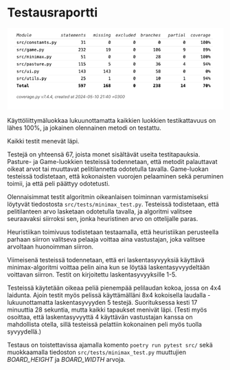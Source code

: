 # Testausraportti

![Ohjelman testikattavuusraportti](/dokumentaatio/kuvat/testikattavuus.png "Ohjelman testikattavuusraportti")

Käyttöliittymäluokkaa lukuunottamatta kaikkien luokkien testikattavuus on lähes 100%, ja jokainen olennainen metodi on testattu.

Kaikki testit menevät läpi.

Testejä on yhteensä 67, joista monet sisältävät useita testitapauksia. Pasture- ja Game-luokkien testeissä todennetaan, että metodit palauttavat oikeat arvot tai muuttavat pelitilannetta odotetulla tavalla. Game-luokan testeissä todistetaan, että kokonaisten vuorojen pelaaminen sekä peruminen toimii, ja että peli päättyy odotetusti.

Olennaisimmat testit algoritmin oikeanlaisen toiminnan varmistamiseksi löytyvät tiedostosta `src/tests/minimax_test.py`. Testeissä todistetaan, että pelitilanteen arvo lasketaan odotetulla tavalla, ja algoritmi valitsee seuraavaksi siirroksi sen, jonka heuristinen arvo on ottelijalle paras.

Heuristiikan toimivuus todistetaan testaamalla, että heuristiikan perusteella parhaan siirron valitseva pelaaja voittaa aina vastustajan, joka valitsee arvoltaan huonoimman siirron.

Viimeisenä testeissä todennetaan, että eri laskentasyvyyksiä käyttävä minimax-algoritmi voittaa pelin aina kun se löytää laskentasyvyydeltään voittavan siirron. Testit on kirjoitettu laskentasyvyyksille 1-5.

Testeissä käytetään oikeaa peliä pienempää pelilaudan kokoa, jossa on 4x4 laidunta. Ajoin testit myös pelissä käyttämälläni 8x4 kokoisella laudalla - lukuunottamatta laskentasyvyyden 5 testejä. Suorituksessa kesti 17 minuuttia 28 sekuntia, mutta kaikki tapaukset menivät läpi. (Testi myös osoittaa, että laskentasyvyyttä 4 käyttävän vastustajan kanssa on mahdollista otella, sillä testeissä pelattiin kokonainen peli myös tuolla syvyydellä.)

Testaus on toistettavissa ajamalla komento `poetry run pytest src/` sekä muokkaamalla tiedoston `src/tests/minimax_test.py` muuttujien _BOARD_HEIGHT_ ja _BOARD_WIDTH_ arvoja.
